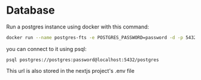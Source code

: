 # Database

Run a postgres instance using docker with this command:

```bash
docker run --name postgres-fts -e POSTGRES_PASSWORD=password -d -p 5432:5432 postgres
```

you can connect to it using psql:

```
psql postgres://postgres:password@localhost:5432/postgres
```

This url is also stored in the nextjs project's .env file

